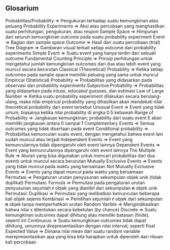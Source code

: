 ## Glosarium
Probabilitas/Probability => Pengukuran terhadap suatu kemungkinan atau peluang
Probability Experiments => Aksi atau percobaan yang menghasilkan suatu perhitungan, pengukuran, atau respon
Sample Space => Himpunan dari seluruh kemungkinan outcome pada suatu probability experiment
Event => Bagian dari sample space
Outcome => Hasil dari suatu percobaan (trial)
Tree Diagram => Gambaran visual terkait setiap outcome dari probability experiments
Simple Event => Suatu event yang hanya terdiri dari sebuah outcome
Fundamental Counting Principle => Prinsip perhitungan untuk mengetahui jumlah kemungkinan outcomes dari dua atau lebih event yang muncul secara berurutan
Classical (Theoretical) Probability => Ketika setiap outcomes pada sample space memiliki peluang yang sama untuk muncul
Empirical (Statistical) Probability => Probabilitas yang didasarkan pada observasi dari probability experiments
Subjective Probability => Probabilitas yang didasarkan pada intuisi, educated guesses, dan estimasi
Law of Large Number =>  Ketika suatu probability experiment dilakukan secara berulang-ulang, maka nilai empirical probability yang dihasilkan akan mendekati nilai theoretical probability dari event tersebut
Unusual Event => Event yang tidak umum; biasanya ketika nilai probability di angka 0.5 kebawah
Range of Probability => Jangkauan kemungkinan; probability dari suatu event E akan memiliki jangkauan antara 0 sampai 1
Complementary Events => Semua outcomes yang tidak disertaan pada event
Conditional probability => Probabilitas kemunculan suatu event, dengan mengetahui bahwa event lain sudah muncul atau terjadi
Independent Events => Event yang kemunculannya tidak dipengaruhi oleh event lainnya
Dependent Events => Event yang kemunculannya dipengaruhi oleh event lainnya
The Multiple Rule => Aturan yang bisa digunakan untuk mencari probabilitas dari dua events untuk muncul secara berurutan
Mutually Exclusive Events => Events yang tidak muncul pada waktu yang bersamaan
Not Mutually Exclusive Events => Events yang dapat muncul pada waktu yang bersamaan
Permutasi => Pengaturan urutan penyusunan sekumpulan objek unik (tidak duplikat)
Permutasi: Formula => Permutasi pada pengaturan urutan penyusunan sejumlah **r** objek yang diambil dari sekumpulan **n** objek unik
Permutasi: Duplikasi => Permutasi yang melibatkan kemunculan beberapa kali objek sejenis
Kombinasi => Pemilihan sejumlah **r** objek dari sekumpulan **n** objek tanpa memperhatikan urutan
Random Varible => Mengindikasikan bahwa nilai x ditentukan secara kebetulan (by chance)
Discrete => Suatu kemungkinan outcomes dapat dihitung atau memiliki batasan (finite); seperti int
Continuous => Suatu kemungkinan outcomes tidak dapat dihitung, umumnya direpresentasikan dengan nilai interval; seperti float
Expected Value => Dimana nilai mean dari suatu random variable merepresentasikan apa yang bisa kita harapkan untuk diperoleh dari ribuan kali percobaan
